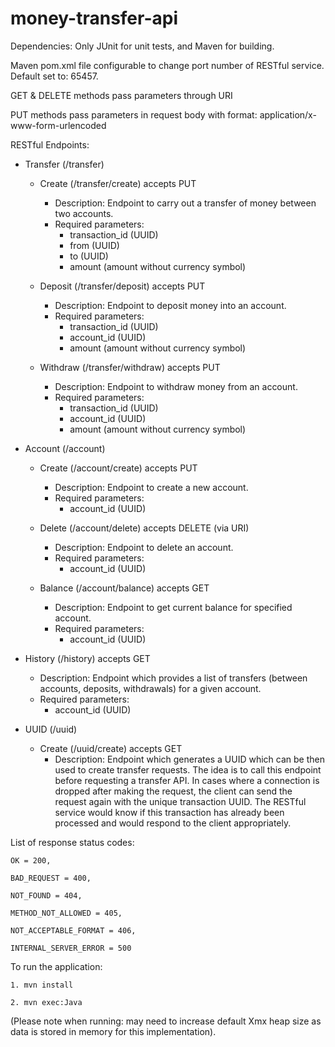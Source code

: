 # money-transfer-api

Dependencies: Only JUnit for unit tests, and Maven for building.

Maven pom.xml file configurable to change port number of RESTful service. Default set to: 65457.

GET & DELETE methods pass parameters through URI

PUT methods pass parameters in request body with format: application/x-www-form-urlencoded

RESTful Endpoints:
- Transfer (/transfer)
    - Create (/transfer/create) accepts PUT
        - Description: Endpoint to carry out a transfer of money between two accounts.
        - Required parameters: 
            - transaction_id (UUID)
            - from (UUID)
            - to (UUID)
            - amount (amount without currency symbol)
        
    - Deposit (/transfer/deposit) accepts PUT
        - Description: Endpoint to deposit money into an account.
        - Required parameters:
            - transaction_id (UUID)
            - account_id (UUID)
            - amount (amount without currency symbol)
            
    - Withdraw (/transfer/withdraw) accepts PUT
        - Description: Endpoint to withdraw money from an account.
        - Required parameters:
            - transaction_id (UUID)
            - account_id (UUID)
            - amount (amount without currency symbol)
            
- Account (/account)
    - Create (/account/create) accepts PUT
        - Description: Endpoint to create a new account.
        - Required parameters:
            - account_id (UUID)
            
    - Delete (/account/delete) accepts DELETE (via URI)
        - Description: Endpoint to delete an account.
        - Required parameters:
            - account_id (UUID)
    
    - Balance (/account/balance) accepts GET
        - Description: Endpoint to get current balance for specified account.
        - Required parameters:
            - account_id (UUID)
            
- History (/history) accepts GET
    - Description: Endpoint which provides a list of transfers (between accounts, deposits, withdrawals) for a given  account.
    - Required parameters:
        - account_id (UUID)
        
- UUID (/uuid)
    - Create (/uuid/create) accepts GET
        - Description: Endpoint which generates a UUID which can be then used to create transfer requests. The idea is to call this endpoint before requesting a transfer API. In cases where a connection is dropped after making the request, the client can send the request again with the unique transaction UUID. The RESTful service would know if this transaction has already been processed and would respond to the client appropriately.
        
 List of response status codes:
    
    OK = 200, 
    
    BAD_REQUEST = 400, 
    
    NOT_FOUND = 404, 
    
    METHOD_NOT_ALLOWED = 405, 
    
    NOT_ACCEPTABLE_FORMAT = 406, 
    
    INTERNAL_SERVER_ERROR = 500


To run the application:

    1. mvn install
    
    2. mvn exec:Java

(Please note when running: may need to increase default Xmx heap size as data is stored in memory for this implementation).
